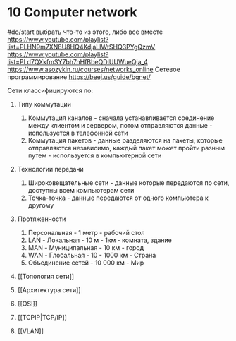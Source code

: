 # 10 Computer network
#do/start выбрать что-то из этого, либо все вместе
https://www.youtube.com/playlist?list=PLHN9m7XN8U8HQ4KdjaLlWtSHQ3PYgQzmV
https://www.youtube.com/playlist?list=PLd7QXkfmSY7bh7nHfBbeQDIUUWueQja_4
https://www.asozykin.ru/courses/networks_online
Сетевое программирование https://beej.us/guide/bgnet/

Сети классифицируются по:
1. Типу коммутации
	1. Коммутация каналов - сначала устанавливается соединение между клиентом и сервером, потом отправляются данные - используется в телефонной сети
	2. Коммутация пакетов - данные разделяются на пакеты, которые отправляются независимо, каждый пакет может пройти разным путем - используется в компьютерной сети
2. Технологии передачи
	1. Широковещательные сети - данные которые передаются по сети, доступны всем компьютерам сети
	2. Точка-точка - данные передаются от одного компьютера к другому
3. Протяженности
	1. Персональная - 1 метр - рабочий стол
	2. LAN - Локальная - 10 м - 1км - комната, здание
	3. MAN - Муниципальная - 10 км - город
	4. WAN - Глобальная - 10 - 1000 км - Страна
	5. Объединение сетей - 10 000 км - Мир

1. [[Топология сети]]
2. [[Архитектура сети]]
3. [[OSI]]
4. [[TCPIP|TCP/IP]]
5. [[VLAN]]

